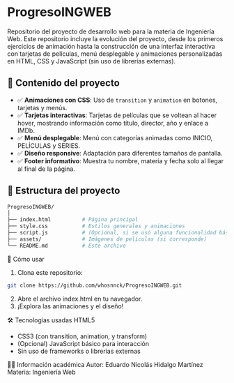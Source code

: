 # ProgresoINGWEB

Repositorio del proyecto de desarrollo web para la materia de Ingeniería Web. Este repositorio incluye la evolución del proyecto, desde los primeros ejercicios de animación hasta la construcción de una interfaz interactiva con tarjetas de películas, menú desplegable y animaciones personalizadas en HTML, CSS y JavaScript (sin uso de librerías externas).

## 🧩 Contenido del proyecto

- ✅ **Animaciones con CSS**: Uso de `transition` y `animation` en botones, tarjetas y menús.
- ✅ **Tarjetas interactivas**: Tarjetas de películas que se voltean al hacer hover, mostrando información como título, director, año y enlace a IMDb.
- ✅ **Menú desplegable**: Menú con categorías animadas como INICIO, PELÍCULAS y SERIES.
- ✅ **Diseño responsive**: Adaptación para diferentes tamaños de pantalla.
- ✅ **Footer informativo**: Muestra tu nombre, materia y fecha solo al llegar al final de la página.

## 📁 Estructura del proyecto

```bash
ProgresoINGWEB/
│
├── index.html          # Página principal
├── style.css           # Estilos generales y animaciones
├── script.js           # (Opcional, si se usó alguna funcionalidad básica)
├── assets/             # Imágenes de películas (si corresponde)
└── README.md           # Este archivo
```
🚀 Cómo usar
1. Clona este repositorio:
```bash
git clone https://github.com/whosnnck/ProgresoINGWEB.git
```
2. Abre el archivo index.html en tu navegador.
3. ¡Explora las animaciones y el diseño!

🛠️ Tecnologías usadas
HTML5
- CSS3 (con transition, animation, y transform)
- (Opcional) JavaScript básico para interacción
- Sin uso de frameworks o librerías externas

👨‍🎓 Información académica
Autor: Eduardo Nicolás Hidalgo Martínez
Materia: Ingeniería Web
